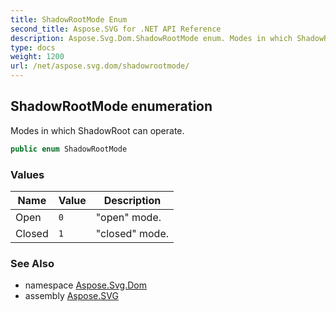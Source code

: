 ```yaml
---
title: ShadowRootMode Enum
second_title: Aspose.SVG for .NET API Reference
description: Aspose.Svg.Dom.ShadowRootMode enum. Modes in which ShadowRoot can operate
type: docs
weight: 1200
url: /net/aspose.svg.dom/shadowrootmode/
---
```

## ShadowRootMode enumeration

Modes in which ShadowRoot can operate.

```csharp
public enum ShadowRootMode
```

### Values

| Name | Value | Description |
| --- | --- | --- |
| Open | `0` | "open" mode. |
| Closed | `1` | "closed" mode. |

### See Also

* namespace [Aspose.Svg.Dom](../../aspose.svg.dom/)
* assembly [Aspose.SVG](../../)
